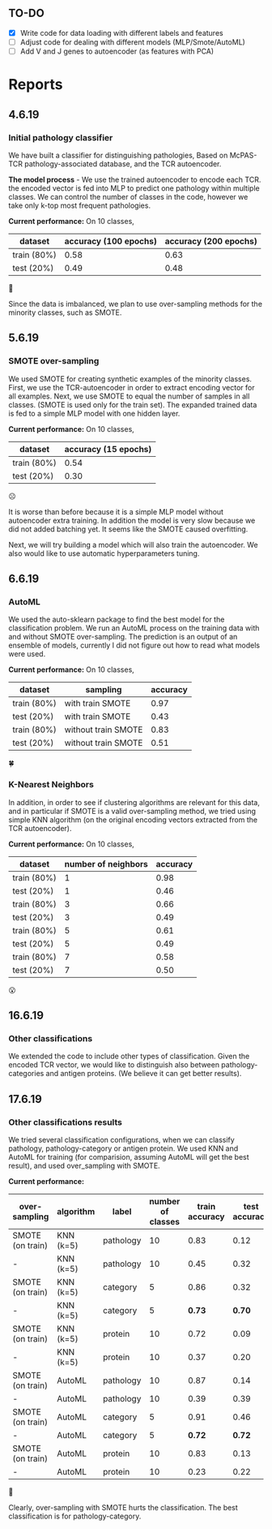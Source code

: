 ## TO-DO

- [x] Write code for data loading with different labels and features 
- [ ] Adjust code for dealing with different models (MLP/Smote/AutoML)
- [ ] Add V and J genes to autoencoder (as features with PCA)

# Reports

## 4.6.19
### Initial pathology classifier
We have built a classifier for distinguishing pathologies,
Based on McPAS-TCR pathology-associated database, and the TCR autoencoder.

**The model process** - We use the trained autoencoder to encode each TCR. the encoded vector 
is fed into MLP to predict one pathology within multiple classes. 
We can control the number of classes in the code, however we take only k-top most frequent pathologies.

**Current performance:**
On 10 classes,

dataset| accuracy (100 epochs) | accuracy (200 epochs)
--- | --- | ---
train (80%) | 0.58 | 0.63
test (20%) | 0.49 | 0.48

:grimacing:

Since the data is imbalanced, we plan to use over-sampling methods for the minority classes,
such as SMOTE.

## 5.6.19
### SMOTE over-sampling
We used SMOTE for creating synthetic examples of the minority classes.
First, we use the TCR-autoencoder in order to extract encoding vector for all examples.
Next, we use SMOTE to equal the number of samples in all classes.
(SMOTE is used only for the train set).
The expanded trained data is fed to a simple MLP model with one hidden layer.

**Current performance:**
On 10 classes,

dataset | accuracy (15 epochs)
--- | ---
train (80%) | 0.54
test (20%) | 0.30

:frowning_face:	

It is worse than before because it is a simple MLP model without autoencoder extra training.
In addition the model is very slow because we did not added batching yet.
It seems like the SMOTE caused overfitting.

Next, we will try building a model which will also train the autoencoder.
We also would like to use automatic hyperparameters tuning.

## 6.6.19
### AutoML
We used the auto-sklearn package to find the best model for the classification problem.
We run an AutoML process on the training data with and without SMOTE over-sampling.
The prediction is an output of an ensemble of models,
currently I did not figure out how to read what models were used.

**Current performance:**
On 10 classes,

dataset | sampling | accuracy
--- | --- | ---
train (80%) | with train SMOTE |0.97
test (20%) | with train SMOTE |0.43
train (80%) | without train SMOTE |0.83
test (20%) | without train SMOTE |0.51

:four_leaf_clover:


### K-Nearest Neighbors
In addition, in order to see if clustering algorithms are relevant for this data,
and in particular if SMOTE is a valid over-sampling method, we tried using simple KNN algorithm
(on the original encoding vectors extracted from the TCR autoencoder).

**Current performance:**
On 10 classes,

dataset | number of neighbors | accuracy
--- | --- | ---
train (80%) | 1 |0.98
test (20%) | 1 |0.46
train (80%) | 3 |0.66
test (20%) | 3 |0.49
train (80%) | 5 |0.61
test (20%) | 5 |0.49
train (80%) | 7 |0.58
test (20%) | 7 |0.50

:open_mouth:

## 16.6.19

### Other classifications
We extended the code to include other types of classification.
Given the encoded TCR vector,
we would like to distinguish also between pathology-categories and antigen proteins.
(We believe it can get better results).

## 17.6.19

### Other classifications results
We tried several classification configurations,
when we can classify pathology, pathology-category or antigen protein.
We used KNN and AutoML for training
(for comparision, assuming AutoML will get the best result),
and used over_sampling with SMOTE.


**Current performance:**

over-sampling| algorithm | label | number of classes | train accuracy | test accuracy
--- | --- | --- | --- | --- | ---
SMOTE (on train)| KNN (k=5) | pathology | 10 | 0.83 | 0.12
- | KNN (k=5) | pathology | 10 | 0.45 | 0.32
SMOTE (on train)| KNN (k=5) | category | 5 | 0.86 | 0.32
-| KNN (k=5) | category | 5 | **0.73** | **0.70**
SMOTE (on train)| KNN (k=5) | protein | 10 | 0.72 | 0.09
-| KNN (k=5) | protein | 10 | 0.37 | 0.20
SMOTE (on train)| AutoML | pathology | 10 | 0.87 | 0.14
- | AutoML | pathology | 10 | 0.39 | 0.39
SMOTE (on train)| AutoML | category | 5 | 0.91 | 0.46
-| AutoML | category | 5 | **0.72** | **0.72**
SMOTE (on train)| AutoML | protein | 10 | 0.83 | 0.13
-| AutoML | protein | 10 | 0.23 | 0.22

:whale:

Clearly, over-sampling with SMOTE hurts the classification.
The best classification is for pathology-category.